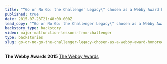 ```yaml
---
title: "“Go or No Go: the Challenger Legacy\" chosen as a Webby Award honoree for Best Editing"
published: true
date: 2015-07-23T21:48:00.000Z
lead_copy: "“Go or No Go: the Challenger Legacy\" chosen as a Webby Award honoree for Best Editing "
backstory_type: backstory
video: major-malfunction-lessons-from-challenger
type: backstories
slug: go-or-no-go-the-challenger-legacy-chosen-as-a-webby-award-honoree-for-best-editing
---
```


**The Webby Awards 2015**
[The Webby Awards](http://www.webbyawards.com/winners/2015/online-film-video/performance-craft/best-editing/go-or-no-go-the-challenger-legacy/)

